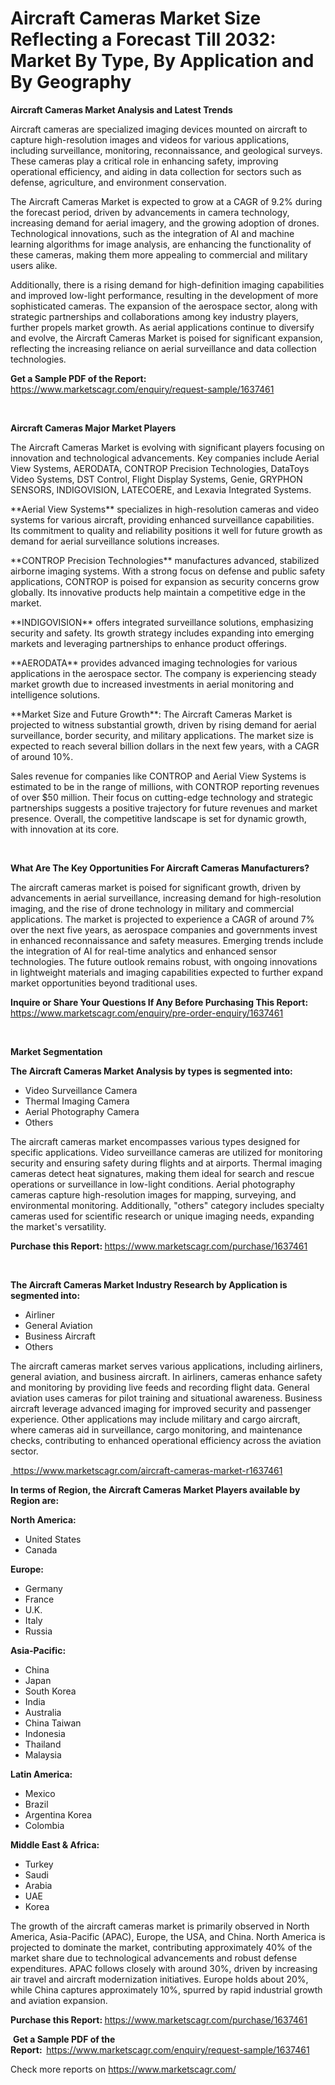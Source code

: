 <p><h1>Aircraft Cameras Market Size Reflecting a Forecast Till 2032: Market By Type, By Application and By Geography</h1></p><p><strong>Aircraft Cameras Market Analysis and Latest Trends</strong></p>
<p><p>Aircraft cameras are specialized imaging devices mounted on aircraft to capture high-resolution images and videos for various applications, including surveillance, monitoring, reconnaissance, and geological surveys. These cameras play a critical role in enhancing safety, improving operational efficiency, and aiding in data collection for sectors such as defense, agriculture, and environment conservation.</p><p>The Aircraft Cameras Market is expected to grow at a CAGR of 9.2% during the forecast period, driven by advancements in camera technology, increasing demand for aerial imagery, and the growing adoption of drones. Technological innovations, such as the integration of AI and machine learning algorithms for image analysis, are enhancing the functionality of these cameras, making them more appealing to commercial and military users alike.</p><p>Additionally, there is a rising demand for high-definition imaging capabilities and improved low-light performance, resulting in the development of more sophisticated cameras. The expansion of the aerospace sector, along with strategic partnerships and collaborations among key industry players, further propels market growth. As aerial applications continue to diversify and evolve, the Aircraft Cameras Market is poised for significant expansion, reflecting the increasing reliance on aerial surveillance and data collection technologies.</p></p>
<p><strong>Get a Sample PDF of the Report:&nbsp;</strong> <a href="https://www.marketscagr.com/enquiry/request-sample/1637461?utm_campaign=2566&utm_medium=2&utm_source=Github&utm_content=ia&utm_term=08042025&utm_id=aircraft-cameras">https://www.marketscagr.com/enquiry/request-sample/1637461</a></p>
<p>&nbsp;</p>
<p><strong>Aircraft Cameras Major Market Players</strong></p>
<p><p>The Aircraft Cameras Market is evolving with significant players focusing on innovation and technological advancements. Key companies include Aerial View Systems, AERODATA, CONTROP Precision Technologies, DataToys Video Systems, DST Control, Flight Display Systems, Genie, GRYPHON SENSORS, INDIGOVISION, LATECOERE, and Lexavia Integrated Systems.</p><p>**Aerial View Systems** specializes in high-resolution cameras and video systems for various aircraft, providing enhanced surveillance capabilities. Its commitment to quality and reliability positions it well for future growth as demand for aerial surveillance solutions increases.</p><p>**CONTROP Precision Technologies** manufactures advanced, stabilized airborne imaging systems. With a strong focus on defense and public safety applications, CONTROP is poised for expansion as security concerns grow globally. Its innovative products help maintain a competitive edge in the market.</p><p>**INDIGOVISION** offers integrated surveillance solutions, emphasizing security and safety. Its growth strategy includes expanding into emerging markets and leveraging partnerships to enhance product offerings.</p><p>**AERODATA** provides advanced imaging technologies for various applications in the aerospace sector. The company is experiencing steady market growth due to increased investments in aerial monitoring and intelligence solutions.</p><p>**Market Size and Future Growth**: The Aircraft Cameras Market is projected to witness substantial growth, driven by rising demand for aerial surveillance, border security, and military applications. The market size is expected to reach several billion dollars in the next few years, with a CAGR of around 10%.</p><p>Sales revenue for companies like CONTROP and Aerial View Systems is estimated to be in the range of millions, with CONTROP reporting revenues of over $50 million. Their focus on cutting-edge technology and strategic partnerships suggests a positive trajectory for future revenues and market presence. Overall, the competitive landscape is set for dynamic growth, with innovation at its core.</p></p>
<p>&nbsp;</p>
<p><strong>What Are The Key Opportunities For Aircraft Cameras Manufacturers?</strong></p>
<p><p>The aircraft cameras market is poised for significant growth, driven by advancements in aerial surveillance, increasing demand for high-resolution imaging, and the rise of drone technology in military and commercial applications. The market is projected to experience a CAGR of around 7% over the next five years, as aerospace companies and governments invest in enhanced reconnaissance and safety measures. Emerging trends include the integration of AI for real-time analytics and enhanced sensor technologies. The future outlook remains robust, with ongoing innovations in lightweight materials and imaging capabilities expected to further expand market opportunities beyond traditional uses.</p></p>
<p><strong>Inquire or Share Your Questions If Any Before Purchasing This Report:</strong> <a href="https://www.marketscagr.com/enquiry/pre-order-enquiry/1637461?utm_campaign=2566&utm_medium=2&utm_source=Github&utm_content=ia&utm_term=08042025&utm_id=aircraft-cameras">https://www.marketscagr.com/enquiry/pre-order-enquiry/1637461</a></p>
<p>&nbsp;</p>
<p><strong>Market Segmentation</strong></p>
<p><strong>The Aircraft Cameras Market Analysis by types is segmented into:</strong></p>
<p><ul><li>Video Surveillance Camera</li><li>Thermal Imaging Camera</li><li>Aerial Photography Camera</li><li>Others</li></ul></p>
<p><p>The aircraft cameras market encompasses various types designed for specific applications. Video surveillance cameras are utilized for monitoring security and ensuring safety during flights and at airports. Thermal imaging cameras detect heat signatures, making them ideal for search and rescue operations or surveillance in low-light conditions. Aerial photography cameras capture high-resolution images for mapping, surveying, and environmental monitoring. Additionally, "others" category includes specialty cameras used for scientific research or unique imaging needs, expanding the market's versatility.</p></p>
<p><strong>Purchase this Report:&nbsp;</strong><a href="https://www.marketscagr.com/purchase/1637461?utm_campaign=2566&utm_medium=2&utm_source=Github&utm_content=ia&utm_term=08042025&utm_id=aircraft-cameras">https://www.marketscagr.com/purchase/1637461</a></p>
<p>&nbsp;</p>
<p><strong>The Aircraft Cameras Market Industry Research by Application is segmented into:</strong></p>
<p><ul><li>Airliner</li><li>General Aviation</li><li>Business Aircraft</li><li>Others</li></ul></p>
<p><p>The aircraft cameras market serves various applications, including airliners, general aviation, and business aircraft. In airliners, cameras enhance safety and monitoring by providing live feeds and recording flight data. General aviation uses cameras for pilot training and situational awareness. Business aircraft leverage advanced imaging for improved security and passenger experience. Other applications may include military and cargo aircraft, where cameras aid in surveillance, cargo monitoring, and maintenance checks, contributing to enhanced operational efficiency across the aviation sector.</p></p>
<p><a href="https://www.marketscagr.com/aircraft-cameras-market-r1637461?utm_campaign=2566&utm_medium=2&utm_source=Github&utm_content=ia&utm_term=08042025&utm_id=aircraft-cameras">&nbsp;https://www.marketscagr.com/aircraft-cameras-market-r1637461</a></p>
<p><strong>In terms of Region, the Aircraft Cameras Market Players available by Region are:</strong></p>
<p>
    <p> <strong> North America: </strong>
        <ul>
            <li>United States</li>
            <li>Canada</li>
        </ul>
        </p> 
    <p> <strong> Europe: </strong>
        <ul>
            <li>Germany</li>
            <li>France</li>
            <li>U.K.</li>
            <li>Italy</li>
            <li>Russia</li>
        </ul>
        </p> 
    <p> <strong> Asia-Pacific: </strong>
        <ul>
            <li>China</li>
            <li>Japan</li>
            <li>South Korea</li>
            <li>India</li>
            <li>Australia</li>
            <li>China Taiwan</li>
            <li>Indonesia</li>
            <li>Thailand</li>
            <li>Malaysia</li>
        </ul>
        </p> 
    <p> <strong> Latin America: </strong>
        <ul>
            <li>Mexico</li>
            <li>Brazil</li>
            <li>Argentina Korea</li>
            <li>Colombia</li>
        </ul>
        </p> 
    <p> <strong> Middle East & Africa: </strong>
        <ul>
            <li>Turkey</li>
            <li>Saudi</li>
            <li>Arabia</li>
            <li>UAE</li>
            <li>Korea</li>
        </ul>
    </p>
    </p>
<p><p>The growth of the aircraft cameras market is primarily observed in North America, Asia-Pacific (APAC), Europe, the USA, and China. North America is projected to dominate the market, contributing approximately 40% of the market share due to technological advancements and robust defense expenditures. APAC follows closely with around 30%, driven by increasing air travel and aircraft modernization initiatives. Europe holds about 20%, while China captures approximately 10%, spurred by rapid industrial growth and aviation expansion.</p></p>
<p><strong>Purchase this Report: </strong><a href="https://www.marketscagr.com/purchase/1637461?utm_campaign=2566&utm_medium=2&utm_source=Github&utm_content=ia&utm_term=08042025&utm_id=aircraft-cameras">https://www.marketscagr.com/purchase/1637461</a></p>
<p>&nbsp;<strong>Get a Sample PDF of the Report:&nbsp;&nbsp;</strong><a href="https://www.marketscagr.com/enquiry/request-sample/1637461?utm_campaign=2566&utm_medium=2&utm_source=Github&utm_content=ia&utm_term=08042025&utm_id=aircraft-cameras">https://www.marketscagr.com/enquiry/request-sample/1637461</a></p>
<p><strong></strong></p>
<p>Check more reports on <a href="https://www.marketscagr.com/?utm_campaign=2566&utm_medium=2&utm_source=Github&utm_content=ia&utm_term=08042025&utm_id=aircraft-cameras">https://www.marketscagr.com/</a></p>